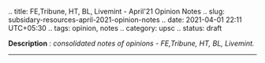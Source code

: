.. title: FE,Tribune, HT, BL, Livemint - April'21 Opinion Notes
.. slug: subsidary-resources-april-2021-opinion-notes
.. date: 2021-04-01 22:11 UTC+05:30
.. tags: opinion, notes
.. category: upsc
.. status: draft

**Description** : *consolidated notes of opinions - FE,Tribune, HT, BL, Livemint.*

***
<!-- TEASER_END -->